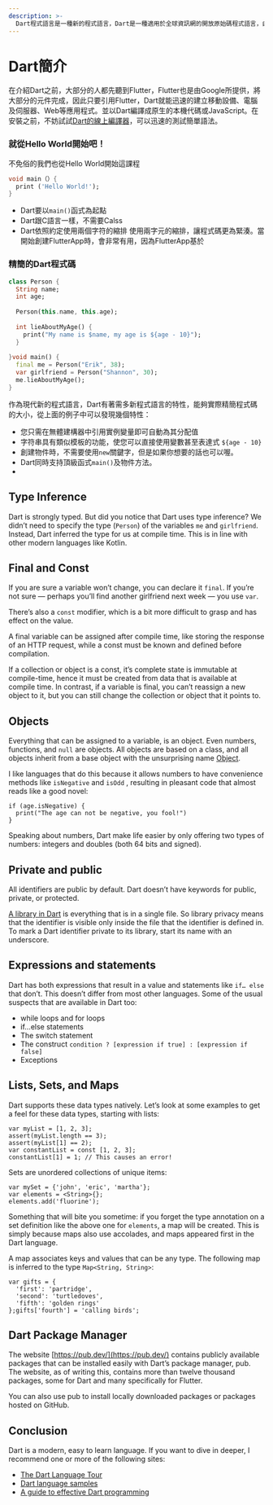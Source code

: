 ```yaml
---
description: >-
  Dart程式語言是一種新的程式語言，Dart是一種適用於全球資訊網的開放原始碼程式語言，由Google主導開發，目標在於成為下一代結構化Web開發語言。類似JavaScript，Dart也是一種物件導向語言，但是它採用類別為基礎的程式設計。它只允許單一繼承，語法風格接近C語言。
---
```


# Dart簡介

在介紹Dart之前，大部分的人都先聽到Flutter，Flutter也是由Google所提供，將大部分的元件完成，因此只要引用Flutter，Dart就能迅速的建立移動設備、電腦及伺服器、Web等應用程式。並以Dart編譯成原生的本機代碼或JavaScript。在安裝之前，不妨試試[Dart的線上編譯器](https://dartpad.dev/?)，可以迅速的測試簡單語法。

### 就從Hello World開始吧！

不免俗的我們也從Hello World開始這課程

```dart
void main（）{
  print ('Hello World!');
}
```

* Dart要以`main()`函式為起點
* Dart跟C語言一樣，不需要Calss
* Dart依照約定使用兩個字符的縮排 使用兩字元的縮排，讓程式碼更為緊湊。當開始創建FlutterApp時，會非常有用，因為FlutterApp基於

### 精簡的Dart程式碼

```dart
class Person {
  String name;
  int age;
 
  Person(this.name, this.age);
  
  int lieAboutMyAge() {
    print("My name is $name, my age is ${age - 10}");
  }
  
}void main() {
  final me = Person("Erik", 38);
  var girlfriend = Person("Shannon", 30);
  me.lieAboutMyAge();
}
```

作為現代新的程式語言，Dart有著需多新程式語言的特性，能夠實際精簡程式碼的大小，從上面的例子中可以發現幾個特性：

* 您只需在無體建構器中引用實例變量即可自動為其分配值
* 字符串具有類似模板的功能，使您可以直接使用變數甚至表達式 `${age - 10}`
* 創建物件時，不需要使用`new`關鍵字，但是如果你想要的話也可以喔。
* Dart同時支持頂級函式`main()`及物件方法。
* 


## Type Inference <a id="4f73"></a>

Dart is strongly typed. But did you notice that Dart uses type inference? We didn’t need to specify the type \(`Person`\) of the variables `me` and `girlfriend`. Instead, Dart inferred the type for us at compile time. This is in line with other modern languages like Kotlin.

## Final and Const <a id="134e"></a>

If you are sure a variable won’t change, you can declare it `final`. If you’re not sure — perhaps you’ll find another girlfriend next week — you use `var`.

There’s also a `const` modifier, which is a bit more difficult to grasp and has effect on the value.

A final variable can be assigned after compile time, like storing the response of an HTTP request, while a const must be known and defined before compilation.

If a collection or object is a const, it’s complete state is immutable at compile-time, hence it must be created from data that is available at compile time. In contrast, if a variable is final, you can’t reassign a new object to it, but you can still change the collection or object that it points to.

## Objects <a id="2141"></a>

Everything that can be assigned to a variable, is an object. Even numbers, functions, and `null` are objects. All objects are based on a class, and all objects inherit from a base object with the unsurprising name [Object](https://api.dart.dev/stable/2.9.1/dart-core/Object-class.html).

I like languages that do this because it allows numbers to have convenience methods like `isNegative` and `isOdd` , resulting in pleasant code that almost reads like a good novel:

```text
if (age.isNegative) {
  print("The age can not be negative, you fool!")
}
```

Speaking about numbers, Dart make life easier by only offering two types of numbers: integers and doubles \(both 64 bits and signed\).

## Private and public <a id="bad5"></a>

All identifiers are public by default. Dart doesn’t have keywords for public, private, or protected.

[A library in Dart](https://dart.dev/guides/language/language-tour#libraries-and-visibility) is everything that is in a single file. So library privacy means that the identifier is visible only inside the file that the identifier is defined in. To mark a Dart identifier private to its library, start its name with an underscore.

## Expressions and statements <a id="06a5"></a>

Dart has both expressions that result in a value and statements like `if… else` that don’t. This doesn’t differ from most other languages. Some of the usual suspects that are available in Dart too:

* while loops and for loops
* if…else statements
* The switch statement
* The construct `condition ? [expression if true] : [expression if false]`
* Exceptions

## Lists, Sets, and Maps <a id="6342"></a>

Dart supports these data types natively. Let’s look at some examples to get a feel for these data types, starting with lists:

```text
var myList = [1, 2, 3];
assert(myList.length == 3);
assert(myList[1] == 2);
var constantList = const [1, 2, 3];
constantList[1] = 1; // This causes an error!
```

Sets are unordered collections of unique items:

```text
var mySet = {'john', 'eric', 'martha'};
var elements = <String>{};
elements.add('fluorine');
```

Something that will bite you sometime: if you forget the type annotation on a set definition like the above one for `elements`, a map will be created. This is simply because maps also use accolades, and maps appeared first in the Dart language.

A map associates keys and values that can be any type. The following map is inferred to the type `Map<String, String>`:

```text
var gifts = {
  'first': 'partridge',
  'second': 'turtledoves',
  'fifth': 'golden rings'
};gifts['fourth'] = 'calling birds';
```

## Dart Package Manager <a id="4f5c"></a>

The website [https://pub.dev/](https://pub.dev/) contains publicly available packages that can be installed easily with Dart’s package manager, pub. The website, as of writing this, contains more than twelve thousand packages, some for Dart and many specifically for Flutter.

You can also use pub to install locally downloaded packages or packages hosted on GitHub.

## Conclusion <a id="9fb8"></a>

Dart is a modern, easy to learn language. If you want to dive in deeper, I recommend one or more of the following sites:

* [The Dart Language Tour](https://dart.dev/guides/language/language-tour)
* [Dart language samples](https://dart.dev/samples)
* [A guide to effective Dart programming](https://dart.dev/guides/language/effective-dart)

